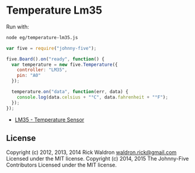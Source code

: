 <!--remove-start-->
# Temperature Lm35

Run with:
```bash
node eg/temperature-lm35.js
```
<!--remove-end-->

```javascript
var five = require("johnny-five");

five.Board().on("ready", function() {
  var temperature = new five.Temperature({
    controller: "LM35",
    pin: "A0"
  });

  temperature.on("data", function(err, data) {
    console.log(data.celsius + "°C", data.fahrenheit + "°F");
  });
});


```





- [LM35 - Temperature Sensor](http://www.ti.com/product/lm35)


<!--remove-start-->
## License
Copyright (c) 2012, 2013, 2014 Rick Waldron <waldron.rick@gmail.com>
Licensed under the MIT license.
Copyright (c) 2014, 2015 The Johnny-Five Contributors
Licensed under the MIT license.
<!--remove-end-->
